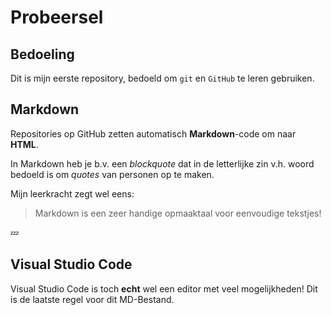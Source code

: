 # Probeersel

## Bedoeling 
Dit is mijn eerste repository, bedoeld om `git` en `GitHub` te leren gebruiken.

## Markdown 
Repositories op GitHub zetten automatisch **Markdown**-code om naar **HTML**.

In Markdown heb je b.v. een *blockquote* dat in de letterlijke zin v.h. woord bedoeld is om *quotes* van personen op te maken. 

Mijn leerkracht zegt wel eens:
> Markdown is een zeer handige opmaaktaal voor eenvoudige tekstjes!

💤

## Visual Studio Code
Visual Studio Code is toch **echt** wel een editor met veel mogelijkheden!
Dit is de laatste regel voor dit MD-Bestand.